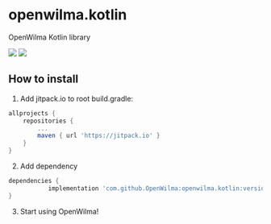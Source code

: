 # openwilma.kotlin
OpenWilma Kotlin library

[![](https://jitpack.io/v/OpenWilma/openwilma.kotlin.svg)](https://jitpack.io/#OpenWilma/openwilma.kotlin) [![](https://github.com/openwilma/openwilma.kotlin/actions/workflows/gradle.yml/badge.svg)](https://github.com/OpenWilma/openwilma.kotlin/actions/workflows/gradle.yml)

## How to install

1. Add jitpack.io to root build.gradle:

```gradle
allprojects {
	repositories {
		...
		maven { url 'https://jitpack.io' }
	}
}
  ```
  
  
 2. Add dependency
 
 ```gradle
 dependencies {
	        implementation 'com.github.OpenWilma:openwilma.kotlin:version'
 }
 ```
 
 3. Start using OpenWilma!
